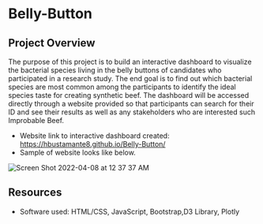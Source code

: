 # Belly-Button

## Project Overview
The purpose of this project is to build an interactive dashboard to visualize the bacterial species living in the belly buttons of candidates who participated in a research study. The end goal is to find out which bacterial species are most common among the participants to identify the ideal species taste for creating synthetic beef. The dashboard will be accessed directly through a website provided so that participants can search for their ID and see their results as well as any stakeholders who are interested such Improbable Beef.

* Website link to interactive dashboard created: https://hbustamante8.github.io/Belly-Button/
* Sample of website looks like below.

![Screen Shot 2022-04-08 at 12 37 37 AM](https://user-images.githubusercontent.com/96553992/185026103-367aded7-ccf6-42be-bde4-066b2d62cfac.png)


## Resources
* Software used: HTML/CSS, JavaScript, Bootstrap,D3 Library, Plotly


